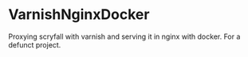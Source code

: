 # VarnishNginxDocker

Proxying scryfall with varnish and serving it in nginx with docker. For a defunct project.
